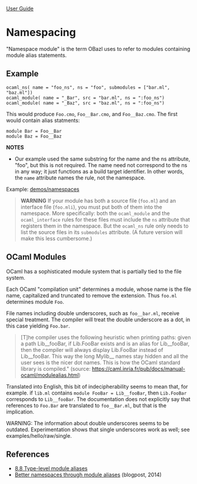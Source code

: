 [User Guide](index.md)

# Namespacing

"Namespace module" is the term OBazl uses to refer to modules
containing module alias statements.

## Example

```
ocaml_ns( name = "foo_ns", ns = "foo", submodules = ["bar.ml", "baz.ml"])
ocaml_module( name = "_Bar", src = "bar.ml", ns = ":foo_ns")
ocaml_module( name = "_Baz", src = "baz.ml", ns = ":foo_ns")

```

This would produce `Foo.cmo`, `Foo__Bar.cmo`, and `Foo__Baz.cmo`. The
first would contain alias statments:

```
module Bar = Foo__Bar
module Baz = Foo__Baz
```

**NOTES**

* Our example used the same substring for the name and the ns
  attribute, "foo", but this is not required. The name need not
  correspond to the ns in any way; it just functions as a build target
  identifier. In other words, the `name` attribute names the rule, not
  the namespace.

Example: [demos/namespaces](https://github.com/obazl/dev_obazl/tree/main/demos/namespaces)

> **WARNING** If your module has both a source file (`foo.ml`) and an
       interface file (`foo.mli`), you must put both of them into the
       namespace. More specifically: both the `ocaml_module` and the
       `ocaml_interface` rules for these files must include the `ns`
       attribute that registers them in the namespace. But the
       `ocaml_ns` rule only needs to list the source files in its
       `submodules` attribute. (A future version will make this less cumbersome.)

## OCaml Modules

OCaml has a sophisticated module system that is partially tied to the file system.

Each OCaml "compilation unit" determines a module, whose name is the
file name, capitalized and truncated to remove the extension.  Thus
`foo.ml` determines module `Foo`.

File names including double underscores, such as `foo__bar.ml`,
receive special treatment.  The compiler will treat the double
underscore as a dot, in this case yielding `Foo.bar`.

> [T]he compiler uses the following heuristic when printing paths: given a path Lib__fooBar, if Lib.FooBar exists and is an alias for Lib__fooBar, then the compiler will always display Lib.FooBar instead of Lib__fooBar. This way the long Mylib__ names stay hidden and all the user sees is the nicer dot names. This is how the OCaml standard library is compiled." (source: https://caml.inria.fr/pub/docs/manual-ocaml/modulealias.html)

Translated into English, this bit of indecipherability seems to mean
that, for example. if `lib.ml` contains `module FooBar = Lib__fooBar`, then
`Lib.FooBar` corresponds to `Lib__fooBar`.  The documentation does not
explicitly say that references to `Foo.Bar` are translated to
`foo__Bar.ml`, but that is the implication.

WARNING: The information about double underscores seems to be
outdated.  Experimentation shows that single underscores work as well;
see examples/hello/raw/single.



## References

* [8.8 Type-level module aliases](https://caml.inria.fr/pub/docs/manual-ocaml/modulealias.html)
* [Better namespaces through module aliases](https://blog.janestreet.com/better-namespaces-through-module-aliases) (blogpost, 2014)
